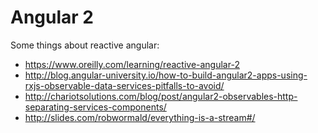 Angular 2
=========

Some things about reactive angular:

- https://www.oreilly.com/learning/reactive-angular-2
- http://blog.angular-university.io/how-to-build-angular2-apps-using-rxjs-observable-data-services-pitfalls-to-avoid/
- http://chariotsolutions.com/blog/post/angular2-observables-http-separating-services-components/
- http://slides.com/robwormald/everything-is-a-stream#/

